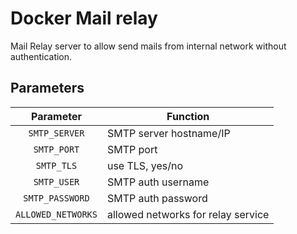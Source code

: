 # Docker Mail relay
Mail Relay server to allow send mails from internal network without authentication. 

## Parameters

| Parameter | Function |
| :----: | --- |
| `SMTP_SERVER` | SMTP server hostname/IP |
| `SMTP_PORT` | SMTP port |
| `SMTP_TLS` | use TLS, yes/no |
| `SMTP_USER` | SMTP auth username |
| `SMTP_PASSWORD` | SMTP auth password |
| `ALLOWED_NETWORKS` | allowed networks for relay service |



